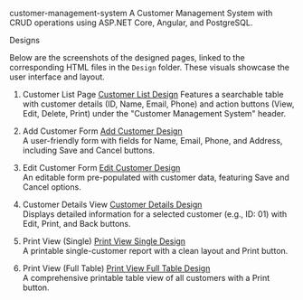 customer-management-system
A Customer Management System with CRUD operations using ASP.NET Core, Angular, and PostgreSQL.

Designs

Below are the screenshots of the designed pages, linked to the corresponding HTML files in the `Design` folder. These visuals showcase the user interface and layout.

 1. Customer List Page
[Customer List Design](https://github.com/Roki58/customer-management-system/blob/main/Design/Customer%20List%20Page.PNG)
Features a searchable table with customer details (ID, Name, Email, Phone) and action buttons (View, Edit, Delete, Print) under the "Customer Management System" header. 

 2. Add Customer Form
[Add Customer Design](https://raw.githubusercontent.com/yourusername/customer-management-system/main/images/add-customer-design.png)  
A user-friendly form with fields for Name, Email, Phone, and Address, including Save and Cancel buttons. 

 3. Edit Customer Form
[Edit Customer Design](https://raw.githubusercontent.com/yourusername/customer-management-system/main/images/edit-customer-design.png)  
An editable form pre-populated with customer data, featuring Save and Cancel options. 

 4. Customer Details View
[Customer Details Design](https://raw.githubusercontent.com/yourusername/customer-management-system/main/images/customer-details-design.png)  
Displays detailed information for a selected customer (e.g., ID: 01) with Edit, Print, and Back buttons.

 5. Print View (Single)
[Print View Single Design](https://raw.githubusercontent.com/yourusername/customer-management-system/main/images/print-view-single-design.png)  
A printable single-customer report with a clean layout and Print button.

 6. Print View (Full Table)
[Print View Full Table Design](https://raw.githubusercontent.com/yourusername/customer-management-system/main/images/print-view-full-table-design.png)  
A comprehensive printable table view of all customers with a Print button. 
